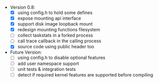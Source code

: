 - Version 0.8:
    - [x] using config.h to hold some defines
    - [x] expose mounting api interface
    - [x] support disk image loopback mount
    - [x] redesign mounting functions filesystem
    - [ ] collect taskstats in a forked process
    - [ ] call trace callback in the calling process
    - [x] source code using public header too
- Future Version: 
	- [ ] using config.h to disable optional features
    - [ ] add user namespace support
    - [ ] unit tests & integration tests
    - [ ] detect if required kernel features are supported before compiling
